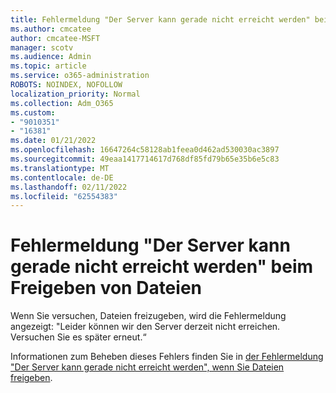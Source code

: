 ```yaml
---
title: Fehlermeldung "Der Server kann gerade nicht erreicht werden" beim Freigeben von Dateien
ms.author: cmcatee
author: cmcatee-MSFT
manager: scotv
ms.audience: Admin
ms.topic: article
ms.service: o365-administration
ROBOTS: NOINDEX, NOFOLLOW
localization_priority: Normal
ms.collection: Adm_O365
ms.custom:
- "9010351"
- "16381"
ms.date: 01/21/2022
ms.openlocfilehash: 16647264c58128ab1feea0d462ad530030ac3897
ms.sourcegitcommit: 49eaa1417714617d768df85fd79b65e35b6e5c83
ms.translationtype: MT
ms.contentlocale: de-DE
ms.lasthandoff: 02/11/2022
ms.locfileid: "62554383"
---
```

# <a name="unable-to-reach-the-server-right-now-error-message-when-sharing-files"></a>Fehlermeldung "Der Server kann gerade nicht erreicht werden" beim Freigeben von Dateien

Wenn Sie versuchen, Dateien freizugeben, wird die Fehlermeldung angezeigt: "Leider können wir den Server derzeit nicht erreichen. Versuchen Sie es später erneut.“

Informationen zum Beheben dieses Fehlers finden Sie in [der Fehlermeldung "Der Server kann gerade nicht erreicht werden", wenn Sie Dateien freigeben](https://docs.microsoft.com/sharepoint/troubleshoot/performance/share-file-unable-reach-the-server).
